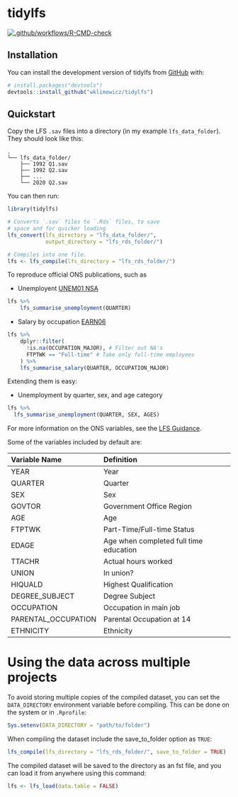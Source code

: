 
<!-- README.md is generated from README.Rmd. Please edit that file -->

# tidylfs

<!-- badges: start -->

[![.github/workflows/R-CMD-check](https://github.com/wklimowicz/tidylfs/actions/workflows/.github/workflows/R-CMD-check.yaml/badge.svg)](https://github.com/wklimowicz/tidylfs/actions/workflows/.github/workflows/R-CMD-check.yaml)
<!-- badges: end -->

## Installation

You can install the development version of tidylfs from
[GitHub](https://github.com/) with:

``` r
# install.packages("devtools")
devtools::install_github("wklimowicz/tidylfs")
```

## Quickstart

Copy the LFS `.sav` files into a directory (in my example
`lfs_data_folder`). They should look like this:

    .
    └── lfs_data_folder/
        ├── 1992 Q1.sav
        ├── 1992 Q2.sav
        ├── ...
        └── 2020 Q2.sav

You can then run:

``` r
library(tidylfs)

# Converts `.sav` files to `.Rds` files, to save
# space and for quicker loading
lfs_convert(lfs_directory = "lfs_data_folder/",
            output_directory = "lfs_rds_folder/")

# Compiles into one file.
lfs <- lfs_compile(lfs_directory = "lfs_rds_folder/")
```

To reproduce official ONS publications, such as

-   Unemployent [UNEM01
    NSA](https://www.ons.gov.uk/employmentandlabourmarket/peoplenotinwork/unemployment/datasets/unemploymentbyageanddurationnotseasonallyadjustedunem01nsa)

``` r
lfs %>%
    lfs_summarise_unemployment(QUARTER)
```

-   Salary by occupation
    [EARN06](https://www.ons.gov.uk/employmentandlabourmarket/peopleinwork/earningsandworkinghours/datasets/grossweeklyearningsbyoccupationearn06)

``` r
lfs %>%
    dplyr::filter(
      !is.na(OCCUPATION_MAJOR), # Filter out NA's
      FTPTWK == "Full-time" # Take only full-time employees
    ) %>%
    lfs_summarise_salary(QUARTER, OCCUPATION_MAJOR)
```

Extending them is easy:

-   Unemployment by quarter, sex, and age category

``` r
lfs %>%
  lfs_summarise_unemployment(QUARTER, SEX, AGES)
```

For more information on the ONS variables, see the [LFS
Guidance](https://www.ons.gov.uk/employmentandlabourmarket/peopleinwork/employmentandemployeetypes/methodologies/labourforcesurveyuserguidance).

Some of the variables included by default are:

| Variable Name       | Definition                             |
|:--------------------|:---------------------------------------|
| YEAR                | Year                                   |
| QUARTER             | Quarter                                |
| SEX                 | Sex                                    |
| GOVTOR              | Government Office Region               |
| AGE                 | Age                                    |
| FTPTWK              | Part-Time/Full-time Status             |
| EDAGE               | Age when completed full time education |
| TTACHR              | Actual hours worked                    |
| UNION               | In union?                              |
| HIQUALD             | Highest Qualification                  |
| DEGREE_SUBJECT      | Degree Subject                         |
| OCCUPATION          | Occupation in main job                 |
| PARENTAL_OCCUPATION | Parental Occupation at 14              |
| ETHNICITY           | Ethnicity                              |

# Using the data across multiple projects

To avoid storing multiple copies of the compiled dataset, you can set
the `DATA_DIRECTORY` environment variable before compiling. This can be
done on the system or in `.Rprofile`:

``` r
Sys.setenv(DATA_DIRECTORY = "path/to/folder")
```

When compiling the dataset include the save_to_folder option as `TRUE`:

``` r
lfs_compile(lfs_directory = "lfs_rds_folder/", save_to_folder = TRUE)
```

The compiled dataset will be saved to the directory as an fst file, and
you can load it from anywhere using this command:

``` r
lfs <- lfs_load(data.table = FALSE)
```
